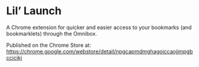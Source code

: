 # Lil’ Launch

A Chrome extension for quicker and easier access to your bookmarks (and bookmarklets) through the Omnibox.

Published on the Chrome Store at: https://chrome.google.com/webstore/detail/npgcapmdmghagoiccaojjmpgbccicikj